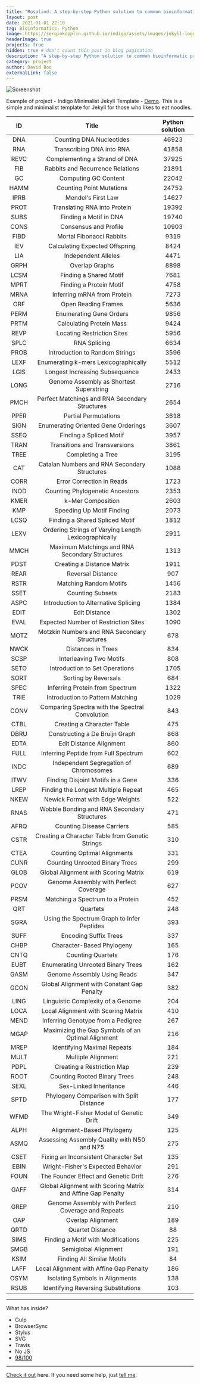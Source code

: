 ```yaml
---
title: "Rosalind: A step-by-step Python solution to common bioinformatic problems"
layout: post
date: 2021-01-01 22:10
tag: Bioinformatics; Python
image: https://sergiokopplin.github.io/indigo/assets/images/jekyll-logo-light-solid.png
headerImage: true
projects: true
hidden: true # don't count this post in blog pagination
description: "A step-by-step Python solution to common bioinformatic problems."
category: project
author: David Boo
externalLink: false
---
```


![Screenshot](https://raw.githubusercontent.com/sergiokopplin/indigo/gh-pages/assets/screen-shot.png)

Example of project - Indigo Minimalist Jekyll Template - [Demo](https://sergiokopplin.github.io/indigo/). This is a simple and minimalist template for Jekyll for those who likes to eat noodles.

**ID**|**Title**|**Python solution**
:-----:|:-----:|:-----:
DNA|Counting DNA Nucleotides|46923
RNA|Transcribing DNA into RNA|41858
REVC|Complementing a Strand of DNA|37925
FIB|Rabbits and Recurrence Relations|21891
GC|Computing GC Content|22042
HAMM|Counting Point Mutations|24752
IPRB|Mendel's First Law|14627
PROT|Translating RNA into Protein|19392
SUBS|Finding a Motif in DNA|19740
CONS|Consensus and Profile|10903
FIBD|Mortal Fibonacci Rabbits|9319
IEV|Calculating Expected Offspring|8424
LIA|Independent Alleles|4471
GRPH|Overlap Graphs|8898
LCSM|Finding a Shared Motif|7681
MPRT|Finding a Protein Motif|4758
MRNA|Inferring mRNA from Protein|7273
ORF|Open Reading Frames|5636
PERM|Enumerating Gene Orders|9856
PRTM|Calculating Protein Mass|9424
REVP|Locating Restriction Sites|5956
SPLC|RNA Splicing|6634
PROB|Introduction to Random Strings|3596
LEXF|Enumerating k-mers Lexicographically|5512
LGIS|Longest Increasing Subsequence|2433
LONG|Genome Assembly as Shortest Superstring|2716
PMCH|Perfect Matchings and RNA Secondary Structures|2654
PPER|Partial Permutations|3618
SIGN|Enumerating Oriented Gene Orderings|3607
SSEQ|Finding a Spliced Motif|3957
TRAN|Transitions and Transversions|3861
TREE|Completing a Tree|3195
CAT|Catalan Numbers and RNA Secondary Structures|1088
CORR|Error Correction in Reads|1723
INOD|Counting Phylogenetic Ancestors|2353
KMER|k-Mer Composition|2603
KMP|Speeding Up Motif Finding|2073
LCSQ|Finding a Shared Spliced Motif|1812
LEXV|Ordering Strings of Varying Length Lexicographically|2911
MMCH|Maximum Matchings and RNA Secondary Structures|1313
PDST|Creating a Distance Matrix|1911
REAR|Reversal Distance|907
RSTR|Matching Random Motifs|1456
SSET|Counting Subsets|2183
ASPC|Introduction to Alternative Splicing|1384
EDIT|Edit Distance|1302
EVAL|Expected Number of Restriction Sites|1090
MOTZ|Motzkin Numbers and RNA Secondary Structures|678
NWCK|Distances in Trees|834
SCSP|Interleaving Two Motifs|808
SETO|Introduction to Set Operations|1705
SORT|Sorting by Reversals|684
SPEC|Inferring Protein from Spectrum|1322
TRIE|Introduction to Pattern Matching|1029
CONV|Comparing Spectra with the Spectral Convolution|843
CTBL|Creating a Character Table|475
DBRU|Constructing a De Bruijn Graph|868
EDTA|Edit Distance Alignment|860
FULL|Inferring Peptide from Full Spectrum|602
INDC|Independent Segregation of Chromosomes|689
ITWV|Finding Disjoint Motifs in a Gene|336
LREP|Finding the Longest Multiple Repeat|465
NKEW|Newick Format with Edge Weights|522
RNAS|Wobble Bonding and RNA Secondary Structures|471
AFRQ|Counting Disease Carriers|585
CSTR|Creating a Character Table from Genetic Strings|310
CTEA|Counting Optimal Alignments|331
CUNR|Counting Unrooted Binary Trees|299
GLOB|Global Alignment with Scoring Matrix|619
PCOV|Genome Assembly with Perfect Coverage|627
PRSM|Matching a Spectrum to a Protein|452
QRT|Quartets|248
SGRA|Using the Spectrum Graph to Infer Peptides|393
SUFF|Encoding Suffix Trees|337
CHBP|Character-Based Phylogeny|165
CNTQ|Counting Quartets|176
EUBT|Enumerating Unrooted Binary Trees|162
GASM|Genome Assembly Using Reads|347
GCON|Global Alignment with Constant Gap Penalty|382
LING|Linguistic Complexity of a Genome|204
LOCA|Local Alignment with Scoring Matrix|410
MEND|Inferring Genotype from a Pedigree|267
MGAP|Maximizing the Gap Symbols of an Optimal Alignment|216
MREP|Identifying Maximal Repeats|184
MULT|Multiple Alignment|221
PDPL|Creating a Restriction Map|239
ROOT|Counting Rooted Binary Trees|248
SEXL|Sex-Linked Inheritance|446
SPTD|Phylogeny Comparison with Split Distance|177
WFMD|The Wright-Fisher Model of Genetic Drift|349
ALPH|Alignment-Based Phylogeny|125
ASMQ|Assessing Assembly Quality with N50 and N75|275
CSET|Fixing an Inconsistent Character Set|135
EBIN|Wright-Fisher's Expected Behavior|291
FOUN|The Founder Effect and Genetic Drift|276
GAFF|Global Alignment with Scoring Matrix and Affine Gap Penalty|314
GREP|Genome Assembly with Perfect Coverage and Repeats|210
OAP|Overlap Alignment|189
QRTD|Quartet Distance|88
SIMS|Finding a Motif with Modifications|225
SMGB|Semiglobal Alignment|191
KSIM|Finding All Similar Motifs|84
LAFF|Local Alignment with Affine Gap Penalty|186
OSYM|Isolating Symbols in Alignments|138
RSUB|Identifying Reversing Substitutions|103

---

What has inside?

- Gulp
- BrowserSync
- Stylus
- SVG
- Travis
- No JS
- [98/100](https://developers.google.com/speed/pagespeed/insights/?url=http%3A%2F%2Fsergiokopplin.github.io%2Findigo%2F)

---

[Check it out](https://sergiokopplin.github.io/indigo/) here.
If you need some help, just [tell me](https://github.com/sergiokopplin/indigo/issues).
